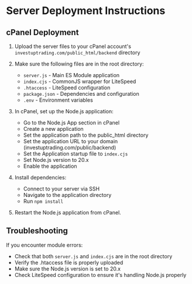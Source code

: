 # Server Deployment Instructions

## cPanel Deployment

1. Upload the server files to your cPanel account's `investuptrading.com/public_html/backend` directory

2. Make sure the following files are in the root directory:
   - `server.js` - Main ES Module application
   - `index.cjs` - CommonJS wrapper for LiteSpeed
   - `.htaccess` - LiteSpeed configuration
   - `package.json` - Dependencies and configuration
   - `.env` - Environment variables

3. In cPanel, set up the Node.js application:
   - Go to the Node.js App section in cPanel
   - Create a new application
   - Set the application path to the public_html directory
   - Set the application URL to your domain (investuptrading.com/public/backend)
   - Set the Application startup file to `index.cjs`
   - Set Node.js version to 20.x
   - Enable the application

4. Install dependencies:
   - Connect to your server via SSH
   - Navigate to the application directory
   - Run `npm install`

5. Restart the Node.js application from cPanel.

## Troubleshooting

If you encounter module errors:
- Check that both `server.js` and `index.cjs` are in the root directory
- Verify the .htaccess file is properly uploaded
- Make sure the Node.js version is set to 20.x
- Check LiteSpeed configuration to ensure it's handling Node.js properly 